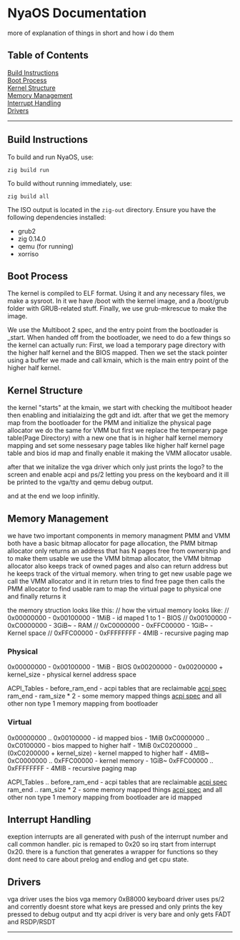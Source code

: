 # NyaOS Documentation
more of explanation of things in short and how i do them

## Table of Contents
[Build Instructions](#build-instructions)  
[Boot Process](#boot-process)  
[Kernel Structure](#kernel-structure)  
[Memory Management](#memory-management)  
[Interrupt Handling](#interrupt-handling)  
[Drivers](#drivers)  

---

## Build Instructions
To build and run NyaOS, use:
```
zig build run
```
To build without running immediately, use:
```
zig build all
```

The ISO output is located in the `zig-out` directory. Ensure you have the following dependencies installed:
- grub2
- zig 0.14.0
- qemu (for running)
- xorriso

## Boot Process
The kernel is compiled to ELF format.
Using it and any necessary files, we make a sysroot. In it we have /boot with the kernel image, and a /boot/grub folder with GRUB-related stuff. Finally, we use grub-mkrescue to make the image.

We use the Multiboot 2 spec, and the entry point from the bootloader is _start.
When handed off from the bootloader, we need to do a few things so the kernel can actually run:
First, we load a temporary page directory with the higher half kernel and the BIOS mapped.
Then we set the stack pointer using a buffer we made and call kmain, which is the main entry point of the higher half kernel.

## Kernel Structure
the kernel "starts" at the kmain,
we start with checking the multiboot header then enabling and initialaizing the gdt and idt.
after that we get the memory map from the bootloader for the PMM and initialize the physical page allocator
we do the same for VMM but first we replace the temperary page table(Page Directory) with a new one that is in higher half kernel memory mapping and set some nessesary page tables like higher half kernel page table and bios id map and finally enable it making the VMM allocator usable.

after that we initalize the vga driver which only just prints the logo? to the screen
and enable acpi and ps/2 letting you press on the keyboard and it ill be printed to the vga/tty and qemu debug output.

and at the end we loop infinitly.

## Memory Management
we have two important components in memory managment PMM and VMM both have a basic bitmap allocator for page allocation,
the PMM bitmap allocator only returns an address that has N pages free from ownership and to make them usable we use the VMM bitmap allocator,
the VMM bitmap allocator also keeps track of owned pages and also can return address but he keeps track of the virtual memory.
when tring to get new usable page we call the VMM allocator and it in return tries to find free page then calls the PMM allocator to find usable ram to map the virtual page to physical one and finally returns it

the memory struction looks like this:
// how the virtual memory looks like:
// 0x00000000 - 0x00100000 - 1MiB  - id maped 1 to 1 - BIOS
// 0x00100000 - 0xC0000000 - 3GiB~ - RAM
// 0xC0000000 - 0xFFC00000 - 1GiB~ - Kernel space
// 0xFFC00000 - 0xFFFFFFFF - 4MIB  - recursive paging map

### Physical
0x00000000 - 0x00100000 - 1MiB - BIOS
0x00200000 - 0x00200000 + kernel_size - physical kernel address space

ACPI_Tables - before_ram_end - acpi tables that are reclaimable [acpi spec](https://uefi.org/sites/default/files/resources/ACPI_6_3_final_Jan30.pdf#page=880)
ram_end - ram_size * 2 - some memory mapped things [acpi spec](https://uefi.org/sites/default/files/resources/ACPI_6_3_final_Jan30.pdf#page=880)
and all other non type 1 memory mapping from bootloader

### Virtual
0x00000000 .. 0x00100000 - id mapped bios - 1MiB
0xC0000000 .. 0xC0100000 - bios mapped to higher half - 1MiB
0xC0200000 .. (0xC0200000 + kernel_size) - kernel mapped to higher half - 4MIB~
0xC0000000 .. 0xFFC00000 - kernel memory - 1GiB~
0xFFC00000 .. 0xFFFFFFFF - 4MIB  - recursive paging map

ACPI_Tables .. before_ram_end - acpi tables that are reclaimable [acpi spec](https://uefi.org/sites/default/files/resources/ACPI_6_3_final_Jan30.pdf#page=880)
ram_end .. ram_size * 2 - some memory mapped things [acpi spec](https://uefi.org/sites/default/files/resources/ACPI_6_3_final_Jan30.pdf#page=880)
and all other non type 1 memory mapping from bootloader are id mapped

## Interrupt Handling
exeption interrupts are all generated with push of the interrupt number and call common handler.
pic is remaped to 0x20 so irq start from interrupt 0x20.
there is a function that generates a wrapper for functions so they dont need to care about prelog and endlog and get cpu state.

## Drivers
vga driver uses the bios vga memory 0xB8000
keyboard driver uses ps/2 and corrently doesnt store what keys are pressed and only prints the key pressed to debug output and tty
acpi driver is very bare and only gets FADT and RSDP/RSDT

---